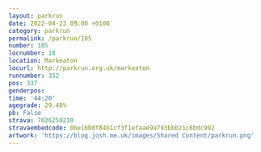 ```yaml
---
layout: parkrun
date: 2022-04-23 09:00 +0100
category: parkrun
permalink: /parkrun/105
number: 105
locnumber: 18
location: Markeaton
locurl: http://parkrun.org.uk/markeaton
runnumber: 352
pos: 337
genderpos: 
time: '44:20'
agegrade: 29.40%
pb: False
strava: 7026250210
stravaembedcode: 0be16b0f84b1cf3f1efaae9a793bbb21c6bdc992
artwork: 'https://blog.josh.me.uk/images/Shared Content/parkrun.png'
---
```

